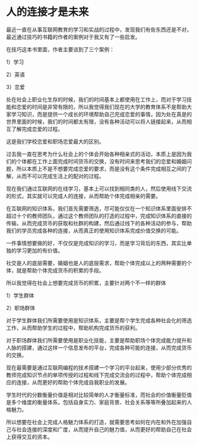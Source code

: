 # 人的连接才是未来

最近一直在从事互联网教育的学习和实战的过程中，发现我们有些东西还是不对，最近通过技巧的书籍的作者的案例对于我又有了一些启发。

在技巧这本书里面，作者主要谈到了三个案例：

1）学习

2）英语

3）恋爱

处在社会上职业化生存的时候，我们的时间基本上都使用在工作上，而对于学习技能和恋爱的时间是非常有限的，所以我觉得我们现在的大学的教育体系不是帮助大家学习知识，而是提供一个成长的环境帮助自己完成恋爱的事情，因为处在真是的世界里面的时候，我们的时间都太有限，没有各种活动可以将人链接起来，从而相互了解完成恋爱的过程。

这是我们学校恋爱和职场恋爱最大的区别。

过去我一直在思考为什么社会上的个体会开始各种相亲式的活动，本质上是因为我们的个体都在工作上面完成时间货币的交换，没有时间来思考我们的恋爱和婚姻问题，所以本质上不是不想要完成恋爱的要求，而是没有这个条件完成相互之间的了解，从而不可以完成生活上的配对的过程。

现在我们通过互联网的在线学习，基本上可以找到相同类的人，然后使用线下交流的形式，其实就可以完成人的连接，从而帮助个体完成相亲的需要。

在互联网的知识体系，我们首先需要筛选，尽可能仅仅在一个知识体系里面安排不超过十个的教师团队，通过这个教师团队的打造的过程中，完成知识体系的直接的传输，从而完成货币的获取和社群的构建，然后通过线下的各种活动的参与，帮助我们的学员完成各种的连接，从而真正的使用知识体系完成价值交换的可能。

一件事情想要做的好，不仅仅是完成知识的学习，而是学习背后的东西，其实比单独的学习更加的有价值。

社交是人的底层需要，婚姻也是人的底层需求，帮助个体完成以上的两种需要的个体，就是帮助个体完成货币的积累的手段。

所以我觉得在社会上想要完成货币的积累，主要针对两个不一样的群体

1）学生群体

2）职场群体

对于学生群体我们所需要使用是知识体系，主要是帮个学生完成各种社会化的筛选工作，从而帮助学生的过程中，帮助机构完成货币的获利。

对于职场群体我们所需要使用是职业化技能，主要是帮助职场个体完成能力提升和人脉的搭建，通过这样一个信息发布的平台，完成各种可能的连接，从而完成货币的交换。

现在最需要是通过互联网编程的技术搭建一个学习的平台起来，使用少部分优秀的教师完成知识节点的单项传授的过程和线下完成交流会的过程中，帮助个体完成相应的连接，从而更好的帮助个体完成自我职业的发展。

学生时代的分数衡量价值是相对比较简单的人才衡量标准，而社会的价值衡量贬值是多个维度的衡量体系，包括自身实力、家庭背景、社会关系等等所叠加起来的人格魅力。

所以想要在社会上完成人格魅力体系的打造，就需要思考如何在内在和外在加强自己与社会连接的深度和广度，从而提升自己的魅力值，从而更好的帮助自己在社会上获得交互的资本。
